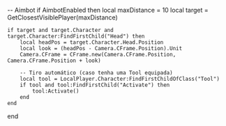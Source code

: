 -- Aimbot
if AimbotEnabled then
	local maxDistance = 10
	local target = GetClosestVisiblePlayer(maxDistance)

	if target and target.Character and target.Character:FindFirstChild("Head") then
		local headPos = target.Character.Head.Position
		local look = (headPos - Camera.CFrame.Position).Unit
		Camera.CFrame = CFrame.new(Camera.CFrame.Position, Camera.CFrame.Position + look)

		-- Tiro automático (caso tenha uma Tool equipada)
		local tool = LocalPlayer.Character:FindFirstChildOfClass("Tool")
		if tool and tool:FindFirstChild("Activate") then
			tool:Activate()
		end
	end
end
